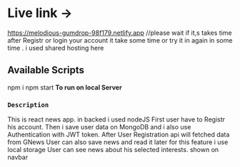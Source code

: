 # Live link ->
https://melodious-gumdrop-98f179.netlify.app
//please wait if it,s takes time after Registr or login your account it take some time or try it in again in some time . i used shared hosting here

## Available Scripts
npm i 
npm start  **To run on local Server**

### `Description`

This is react news app. in backed i used nodeJS
First user have to Registr his account.
Then i save user data on MongoDB and i also use Authentication with JWT token.
After User Registration api will fetched data from GNews User can also save news and read it later for this feature i use local storage
User can see news about his selected interests. shown on navbar
